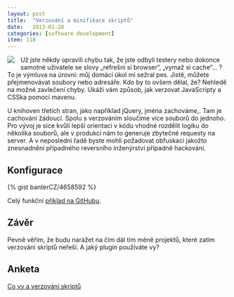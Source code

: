 ```yaml
---
layout: post
title:  "Verzování a minifikace skriptů"
date:   2013-01-28
categories: [software development]
item: 118
---
```

<div style="float: left; margin: 0 1em 1em 0; text-align: center;"><a href="http://commons.wikimedia.org/wiki/File:View-refresh.svg"><img src="http://upload.wikimedia.org/wikipedia/commons/thumb/f/fc/View-refresh.svg/200px-View-refresh.svg.png" /></a></div>Už jste někdy opravili chybu tak, že jste odbyli testery nebo dokonce samotné uživatele se slovy „refrešni si browser“, „vymaž si cache“... ? To je výmluva na úrovni: můj domácí úkol mi sežral pes. Jistě, můžete přejmenovávat soubory nebo adresáře. Kdo by to ovšem dělal, že? Nehledě na možné zavlečení chyby. Ukáži vám způsob, jak verzovat JavaScripty a CSSka pomocí mavenu.
<!--more-->

U knihoven třetích stran, jako například jQuery, jména zachováme,. Tam je cachování žádoucí. Spolu s verzováním sloučíme více souborů do jednoho. Pro vývoj je sice kvůli lepší orientaci v kódu vhodné rozdělit logiku do několika souborů, ale v produkci nám to generuje zbytečné requesty na server. A v neposlední řadě byste mohli požadovat obfuskaci jakožto znesnadnění případného reversního inženýrství případně hackování.

Konfigurace
------

{% gist banterCZ/4658592 %}

Celý funkční <a href="https://github.com/banterCZ/minification">příklad na GitHubu</a>.

Závěr
------

Pevně věřím, že budu narážet na čím dál tím méně projektů, které zatím verzování skriptů neřeší. A jaký plugin používáte vy?

Anketa
------

<script type="text/javascript" charset="utf-8" src="http://static.polldaddy.com/p/6860671.js"></script>
<noscript><a href="http://polldaddy.com/poll/6860671/">Co vy a verzování skriptů</a></noscript>